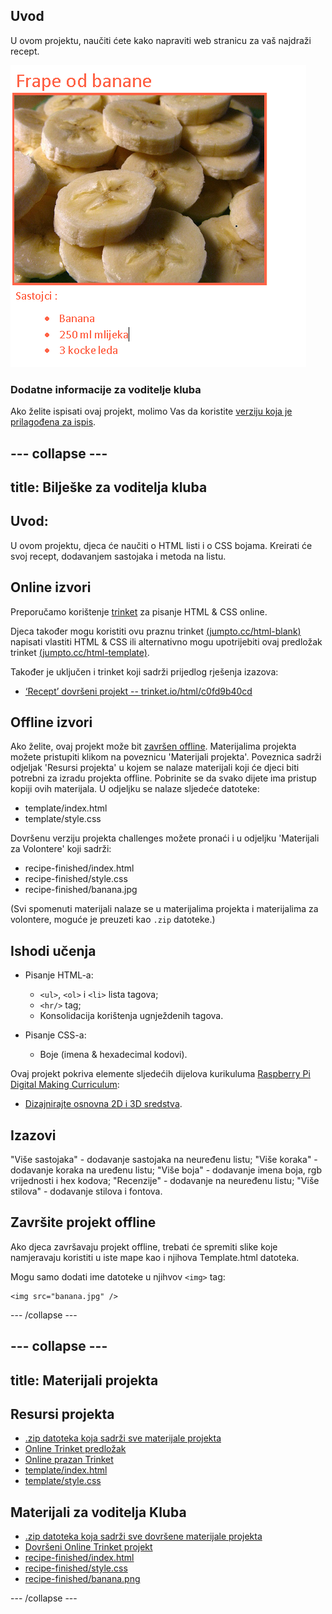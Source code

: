 ## Uvod

U ovom projektu, naučiti ćete kako napraviti web stranicu za vaš najdraži recept.

![screenshot](images/recipe-final.png)

### Dodatne informacije za voditelje kluba

Ako želite ispisati ovaj projekt, molimo Vas da koristite [verziju koja je prilagođena za ispis](https://projects.raspberrypi.org/en/projects/recipe/print).

## \--- collapse \---

## title: Bilješke za voditelja kluba

## Uvod:

U ovom projektu, djeca će naučiti o HTML listi i o CSS bojama. Kreirati će svoj recept, dodavanjem sastojaka i metoda na listu.

## Online izvori

Preporučamo korištenje [trinket](https://trinket.io/) za pisanje HTML & CSS online.

Djeca također mogu koristiti ovu praznu trinket [(jumpto.cc/html-blank)](http://jumpto.cc/html-blank) napisati vlastiti HTML & CSS ili alternativno mogu upotrijebiti ovaj predložak trinket [(jumpto.cc/html-template)](http://jumpto.cc/html-template).

Također je uključen i trinket koji sadrži prijedlog rješenja izazova:

+ [‘Recept’ dovršeni projekt -- trinket.io/html/c0fd9b40cd](https://trinket.io/html/c0fd9b40cd)

## Offline izvori

Ako želite, ovaj projekt može bit [završen offline](https://www.codeclubprojects.org/en-GB/resources/webdev-working-offline/). Materijalima projekta možete pristupiti klikom na poveznicu 'Materijali projekta'. Poveznica sadrži odjeljak 'Resursi projekta' u kojem se nalaze materijali koji će djeci biti potrebni za izradu projekta offline. Pobrinite se da svako dijete ima pristup kopiji ovih materijala. U odjeljku se nalaze sljedeće datoteke:

+ template/index.html
+ template/style.css

Dovršenu verziju projekta challenges možete pronaći i u odjeljku 'Materijali za Volontere' koji sadrži:

+ recipe-finished/index.html
+ recipe-finished/style.css
+ recipe-finished/banana.jpg

(Svi spomenuti materijali nalaze se u materijalima projekta i materijalima za volontere, moguće je preuzeti kao `.zip` datoteke.)

## Ishodi učenja

+ Pisanje HTML-a:
    
    + `<ul>`, `<ol>` i `<li>` lista tagova;
    + `<hr/>` tag;
    + Konsolidacija korištenja ugnježdenih tagova.

+ Pisanje CSS-a:
    
    + Boje (imena & hexadecimal kodovi).

Ovaj projekt pokriva elemente sljedećih dijelova kurikuluma [Raspberry Pi Digital Making Curriculum](http://rpf.io/curriculum):

+ [Dizajnirajte osnovna 2D i 3D sredstva](https://www.raspberrypi.org/curriculum/design/creator).

## Izazovi

"Više sastojaka" - dodavanje sastojaka na neuređenu listu; "Više koraka" - dodavanje koraka na uređenu listu; "Više boja" - dodavanje imena boja, rgb vrijednosti i hex kodova; "Recenzije" - dodavanje na neuređenu listu; "Više stilova" - dodavanje stilova i fontova.

## Završite projekt offline

Ako djeca završavaju projekt offline, trebati će spremiti slike koje namjeravaju koristiti u iste mape kao i njihova Template.html datoteka.

Mogu samo dodati ime datoteke u njihvov `<img>` tag:

    <img src="banana.jpg" />
    

\--- /collapse \---

## \--- collapse \---

## title: Materijali projekta

## Resursi projekta

+ [.zip datoteka koja sadrži sve materijale projekta](resources/recipe-project-resources.zip)
+ [Online Trinket predložak](http://jumpto.cc/trinket-template)
+ [Online prazan Trinket](http://jumpto.cc/trinket-blank)
+ [template/index.html](resources/template-index.html)
+ [template/style.css](resources/template-style.css)

## Materijali za voditelja Kluba

+ [.zip datoteka koja sadrži sve dovršene materijale projekta](resources/recipe-volunteer-resources.zip)
+ [Dovršeni Online Trinket projekt](https://trinket.io/html/c0fd9b40cd)
+ [recipe-finished/index.html](resources/recipe-finished-index.html)
+ [recipe-finished/style.css](resources/recipe-finished-style.css)
+ [recipe-finished/banana.png](resources/recipe-finished-banana.png)

\--- /collapse \---